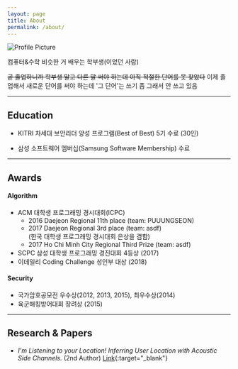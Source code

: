 ```yaml
---
layout: page
title: About
permalink: /about/
---
```


<img src="{{ site.baseurl }}/assets/profile.jpg" title="Profile Picture" class="profile">

컴퓨터&수학 비슷한 거 배우는 학부생(이었던 사람)

~~곧 졸업하니까 학부생 말고 다른 말 써야 하는데 아직 적절한 단어를 못 찾았다~~
이제 졸업해서 새로운 단어를 써야 하는데 '그 단어'는 쓰기 좀 그래서 안 쓰고 있음

---

## Education

* KITRI 차세대 보안리더 양성 프로그램(Best of Best) 5기 수료 (30인)

* 삼성 소프트웨어 멤버십(Samsung Software Membership) 수료

---

## Awards

#### Algorithm

* ACM 대학생 프로그래밍 경시대회(ICPC)
  * 2016 Daejeon Regional 11th place (team: PUUUNGSEON)
  * 2017 Daejeon Regional 3rd place (team: asdf) <br>
    (한국 대학생 프로그래밍 경시대회 은상을 겸함)
  * 2017 Ho Chi Minh City Regional Third Prize (team: asdf)
* SCPC 삼성 대학생 프로그래밍 경진대회 4등상 (2017)
* 이데일리 Coding Challenge 성인부 대상 (2018)

#### Security

* 국가암호공모전 우수상(2012, 2013, 2015), 최우수상(2014)
* 육군해킹방어대회 장려상 (2015)

---

## Research & Papers

* _I'm Listening to your Location! Inferring User Location with Acoustic Side Channels._ (2nd Author) [Link](https://dl.acm.org/citation.cfm?doid=3178876.3186100){:target="_blank"}

